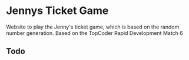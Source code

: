 # Jennys Ticket Game
Website to play the Jenny's ticket game, which is based on the random number generation. Based on the TopCoder Rapid Development Match 6

## Todo


